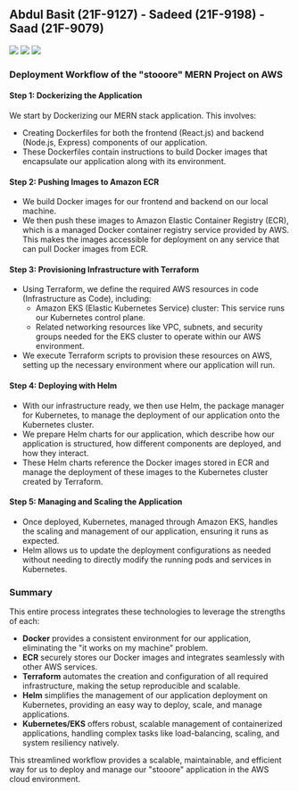 <h2>Abdul Basit (21F-9127) - Sadeed (21F-9198) - Saad (21F-9079)</h2>
<img src="https://github.com/user-attachments/assets/f9562aa1-9137-4019-a3c4-b67c0c0d2187">
<img src="https://github.com/user-attachments/assets/4dca3095-43e7-493e-92ae-640e4b32dd5f">
<img src="https://github.com/user-attachments/assets/9b37d21b-b48a-47b9-b4f9-052c9e86afce">




### Deployment Workflow of the "stooore" MERN Project on AWS

#### **Step 1: Dockerizing the Application**
We start by Dockerizing our MERN stack application. This involves:
- Creating Dockerfiles for both the frontend (React.js) and backend (Node.js, Express) components of our application.
- These Dockerfiles contain instructions to build Docker images that encapsulate our application along with its environment.

#### **Step 2: Pushing Images to Amazon ECR**
- We build Docker images for our frontend and backend on our local machine.
- We then push these images to Amazon Elastic Container Registry (ECR), which is a managed Docker container registry service provided by AWS. This makes the images accessible for deployment on any service that can pull Docker images from ECR.

#### **Step 3: Provisioning Infrastructure with Terraform**
- Using Terraform, we define the required AWS resources in code (Infrastructure as Code), including:
  - Amazon EKS (Elastic Kubernetes Service) cluster: This service runs our Kubernetes control plane.
  - Related networking resources like VPC, subnets, and security groups needed for the EKS cluster to operate within our AWS environment.
- We execute Terraform scripts to provision these resources on AWS, setting up the necessary environment where our application will run.

#### **Step 4: Deploying with Helm**
- With our infrastructure ready, we then use Helm, the package manager for Kubernetes, to manage the deployment of our application onto the Kubernetes cluster.
- We prepare Helm charts for our application, which describe how our application is structured, how different components are deployed, and how they interact.
- These Helm charts reference the Docker images stored in ECR and manage the deployment of these images to the Kubernetes cluster created by Terraform.

#### **Step 5: Managing and Scaling the Application**
- Once deployed, Kubernetes, managed through Amazon EKS, handles the scaling and management of our application, ensuring it runs as expected.
- Helm allows us to update the deployment configurations as needed without needing to directly modify the running pods and services in Kubernetes.

### Summary
This entire process integrates these technologies to leverage the strengths of each:
- **Docker** provides a consistent environment for our application, eliminating the "it works on my machine" problem.
- **ECR** securely stores our Docker images and integrates seamlessly with other AWS services.
- **Terraform** automates the creation and configuration of all required infrastructure, making the setup reproducible and scalable.
- **Helm** simplifies the management of our application deployment on Kubernetes, providing an easy way to deploy, scale, and manage applications.
- **Kubernetes/EKS** offers robust, scalable management of containerized applications, handling complex tasks like load-balancing, scaling, and system resiliency natively.

This streamlined workflow provides a scalable, maintainable, and efficient way for us to deploy and manage our "stooore" application in the AWS cloud environment.
